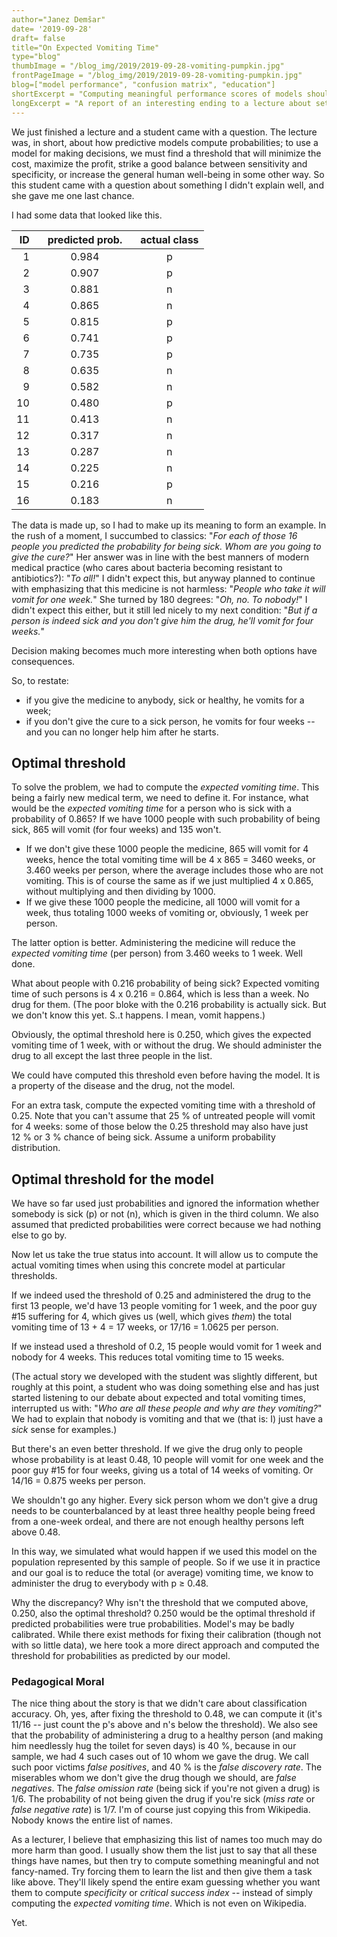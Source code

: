 ```yaml
---
author="Janez Demšar"
date= '2019-09-28'
draft= false
title="On Expected Vomiting Time"
type="blog"
thumbImage = "/blog_img/2019/2019-09-28-vomiting-pumpkin.jpg"
frontPageImage = "/blog_img/2019/2019-09-28-vomiting-pumpkin.jpg"
blog=["model performance", "confusion matrix", "education"]
shortExcerpt = "Computing meaningful performance scores of models should be creative"
longExcerpt = "A report of an interesting ending to a lecture about setting probability thresholds for predictive models"
---
```


We just finished a lecture and a student came with a question. The lecture was, in short, about how predictive models compute probabilities; to use a model for making decisions, we must find a threshold that will minimize the cost, maximize the profit, strike a good balance between sensitivity and specificity, or increase the general human well-being in some other way. So this student came with a question about something I didn't explain well, and she gave me one last chance.

I had some data that looked like this.

| ID  | &nbsp;&nbsp;&nbsp;predicted prob.&nbsp;&nbsp;&nbsp; | аctual class |
| --: | :----------------------: | :----------: | 
|  1  | 0.984                   | p            |
|  2  | 0.907                   | p            |
|  3  | 0.881                   | n            |
|  4  | 0.865                   | n            |
|  5  | 0.815                   | p            |
|  6  | 0.741                   | p            |
|  7  | 0.735                   | p            |
|  8  | 0.635                   | n            |
|  9  | 0.582                   | n            |
| 10  | 0.480                   | p            |
| 11  | 0.413                   | n            |
| 12  | 0.317                   | n            |
| 13  | 0.287                   | n            |
| 14  | 0.225                   | n            |
| 15  | 0.216                   | p            |
| 16  | 0.183                   | n            |

<p>

The data is made up, so I had to make up its meaning to form an example. In the rush of a moment, I succumbed to classics: "*For each of those 16 people you predicted the probability for being sick. Whom are you going to give the cure?*" Her answer was in line with the best manners of modern medical practice (who cares about bacteria becoming resistant to antibiotics?): "*To all!*" I didn't expect this, but anyway planned to continue with emphasizing that this medicine is not harmless: "*People who take it will vomit for one week.*" She turned by 180 degrees: "*Oh, no. To nobody!*" I didn't expect this either, but it still led nicely to my next condition: "*But if a person is indeed sick and you don't give him the drug, he'll vomit for four weeks.*"

Decision making becomes much more interesting when both options have consequences.

So, to restate:

- if you give the medicine to anybody, sick or healthy, he vomits for a week; 
- if you don't give the cure to a sick person, he vomits for four weeks -- and you can no longer help him after he starts.


## Optimal threshold

To solve the problem, we had to compute the *expected vomiting time*. This being a fairly new medical term, we need to define it. For instance, what would be the *expected vomiting time* for a person who is sick with a probability of 0.865? If we have 1000 people with such probability of being sick, 865 will vomit (for four weeks) and 135 won't.

- If we don't give these 1000 people the medicine, 865 will vomit for 4 weeks, hence the total vomiting time will be 4 x 865 = 3460 weeks, or 3.460 weeks per person, where the average includes those who are not vomiting. This is of course the same as if we just multiplied 4 x 0.865, without multiplying and then dividing by 1000.
- If we give these 1000 people the medicine, all 1000 will vomit for a week, thus totaling 1000 weeks of vomiting or, obviously, 1 week per person.

The latter option is better. Administering the medicine will reduce the *expected vomiting time* (per person) from 3.460 weeks to 1 week. Well done.

What about people with 0.216 probability of being sick? Expected vomiting time of such persons is 4 x 0.216 = 0.864, which is less than a week. No drug for them. (The poor bloke with the 0.216 probability is actually sick. But we don't know this yet. S..t happens. I mean, vomit happens.)

Obviously, the optimal threshold here is 0.250, which gives the expected vomiting time of 1 week, with or without the drug. We should administer the drug to all except the last three people in the list.

We could have computed this threshold even before having the model. It is a property of the disease and the drug, not the model.

For an extra task, compute the expected vomiting time with a threshold of 0.25. Note that you can't assume that 25&nbsp;% of untreated people will vomit for 4 weeks: some of those below the 0.25 threshold may also have just 12&nbsp;% or 3&nbsp;% chance of being sick. Assume a uniform probability distribution.


## Optimal threshold for the model

We have so far used just probabilities and ignored the information whether somebody is sick (p) or not (n), which is given in the third column. We also assumed that predicted probabilities were correct because we had nothing else to go by.

Now let us take the true status into account. It will allow us to compute the actual vomiting times when using this concrete model at particular thresholds.

If we indeed used the threshold of 0.25 and administered the drug to the first 13 people, we'd have 13 people vomiting for 1 week, and the poor guy #15 suffering for 4, which gives us (well, which gives *them*) the total vomiting time of 13 + 4 = 17 weeks, or 17/16 = 1.0625 per person.

If we instead used a threshold of 0.2, 15 people would vomit for 1 week and nobody for 4 weeks. This reduces total vomiting time to 15 weeks.

(The actual story we developed with the student was slightly different, but roughly at this point, a student who was doing something else and has just started listening to our debate about expected and total vomiting times, interrupted us with: "*Who are all these people and why are they vomiting?*" We had to explain that nobody is vomiting and that we (that is: I) just have a *sick* sense for examples.)

But there's an even better threshold. If we give the drug only to people whose probability is at least 0.48, 10 people will vomit for one week and the poor guy #15 for four weeks, giving us a total of 14 weeks of vomiting. Or 14/16 = 0.875 weeks per person.

We shouldn't go any higher. Every sick person whom we don't give a drug needs to be counterbalanced by at least three healthy people being freed from a one-week ordeal, and there are not enough healthy persons left above 0.48.

In this way, we simulated what would happen if we used this model on the population represented by this sample of people. So if we use it in practice and our goal is to reduce the total (or average) vomiting time, we know to administer the drug to everybody with p &ge; 0.48.

Why the discrepancy? Why isn't the threshold that we computed above, 0.250, also the optimal threshold? 0.250 would be the optimal threshold if predicted probabilities were true probabilities. Model's may be badly calibrated. While there exist methods for fixing their calibration (though not with so little data), we here took a more direct approach and computed the threshold for probabilities as predicted by our model.

### Pedagogical Moral

The nice thing about the story is that we didn't care about classification accuracy. Oh, yes, after fixing the threshold to 0.48, we can compute it (it's 11/16 -- just count the p's above and n's below the threshold). We also see that the probability of administering a drug to a healthy person (and making him needlessly hug the toilet for seven days) is 40&nbsp;%, because in our sample, we had 4 such cases out of 10 whom we gave the drug. We call such poor victims *false positives*, and 40 % is the *false discovery rate*. The miserables whom we don't give the drug though we should, are *false negatives*. The *false omission rate* (being sick if you're not given a drug) is 1/6. The probability of not being given the drug if you're sick (*miss rate* or *false negative rate*) is 1/7. I'm of course just copying this from Wikipedia. Nobody knows the entire list of names.

As a lecturer, I believe that emphasizing this list of names too much may do more harm than good. I usually show them the list just to say that all these things have names, but then try to compute something meaningful and not fancy-named. Try forcing them to learn the list and then give them a task like above. They'll likely spend the entire exam guessing whether you want them to compute *specificity* or *critical success index* -- instead of simply computing the *expected vomiting time*. Which is not even on Wikipedia.

Yet.
